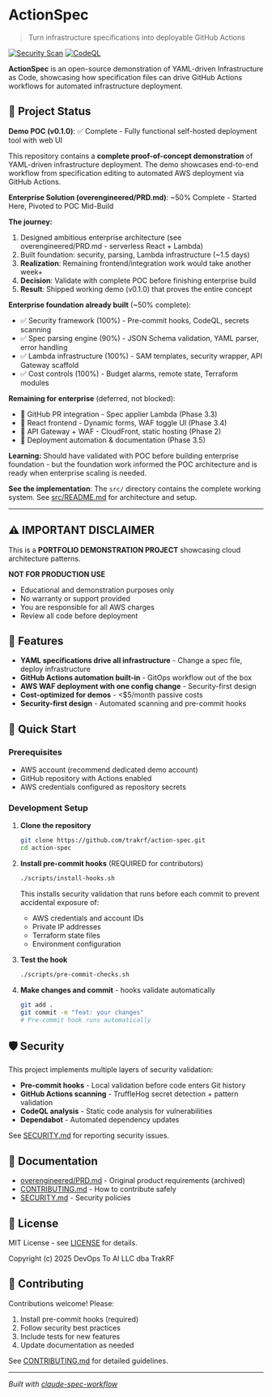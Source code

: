 # ActionSpec

> Turn infrastructure specifications into deployable GitHub Actions

[![Security Scan](https://github.com/trakrf/action-spec/actions/workflows/security-scan.yml/badge.svg)](https://github.com/trakrf/action-spec/actions/workflows/security-scan.yml)
[![CodeQL](https://github.com/trakrf/action-spec/actions/workflows/codeql.yml/badge.svg)](https://github.com/trakrf/action-spec/actions/workflows/codeql.yml)

**ActionSpec** is an open-source demonstration of YAML-driven Infrastructure as Code, showcasing how specification files can drive GitHub Actions workflows for automated infrastructure deployment.

## 🎯 Project Status

**Demo POC (v0.1.0)**: ✅ Complete - Fully functional self-hosted deployment tool with web UI

This repository contains a **complete proof-of-concept demonstration** of YAML-driven infrastructure deployment. The demo showcases end-to-end workflow from specification editing to automated AWS deployment via GitHub Actions.

**Enterprise Solution (overengineered/PRD.md)**: ~50% Complete - Started Here, Pivoted to POC Mid-Build

**The journey:**
1. Designed ambitious enterprise architecture (see overengineered/PRD.md - serverless React + Lambda)
2. Built foundation: security, parsing, Lambda infrastructure (~1.5 days)
3. **Realization**: Remaining frontend/integration work would take another week+
4. **Decision**: Validate with complete POC before finishing enterprise build
5. **Result**: Shipped working demo (v0.1.0) that proves the entire concept

**Enterprise foundation already built** (~50% complete):
- ✅ Security framework (100%) - Pre-commit hooks, CodeQL, secrets scanning
- ✅ Spec parsing engine (90%) - JSON Schema validation, YAML parser, error handling
- ✅ Lambda infrastructure (100%) - SAM templates, security wrapper, API Gateway scaffold
- ✅ Cost controls (100%) - Budget alarms, remote state, Terraform modules

**Remaining for enterprise** (deferred, not blocked):
- 🚧 GitHub PR integration - Spec applier Lambda (Phase 3.3)
- 🚧 React frontend - Dynamic forms, WAF toggle UI (Phase 3.4)
- 🚧 API Gateway + WAF - CloudFront, static hosting (Phase 2)
- 🚧 Deployment automation & documentation (Phase 3.5)

**Learning:** Should have validated with POC before building enterprise foundation - but the foundation work informed the POC architecture and is ready when enterprise scaling is needed.

**See the implementation**: The `src/` directory contains the complete working system. See [src/README.md](src/README.md) for architecture and setup.

---

## ⚠️ IMPORTANT DISCLAIMER

This is a **PORTFOLIO DEMONSTRATION PROJECT** showcasing cloud architecture patterns.

**NOT FOR PRODUCTION USE**
- Educational and demonstration purposes only
- No warranty or support provided
- You are responsible for all AWS charges
- Review all code before deployment

## 🎯 Features

- **YAML specifications drive all infrastructure** - Change a spec file, deploy infrastructure
- **GitHub Actions automation built-in** - GitOps workflow out of the box
- **AWS WAF deployment with one config change** - Security-first design
- **Cost-optimized for demos** - <$5/month passive costs
- **Security-first design** - Automated scanning and pre-commit hooks

## 🚀 Quick Start

### Prerequisites

- AWS account (recommend dedicated demo account)
- GitHub repository with Actions enabled
- AWS credentials configured as repository secrets

### Development Setup

1. **Clone the repository**
   ```bash
   git clone https://github.com/trakrf/action-spec.git
   cd action-spec
   ```

2. **Install pre-commit hooks** (REQUIRED for contributors)
   ```bash
   ./scripts/install-hooks.sh
   ```

   This installs security validation that runs before each commit to prevent accidental exposure of:
   - AWS credentials and account IDs
   - Private IP addresses
   - Terraform state files
   - Environment configuration

3. **Test the hook**
   ```bash
   ./scripts/pre-commit-checks.sh
   ```

4. **Make changes and commit** - hooks validate automatically
   ```bash
   git add .
   git commit -m "feat: your changes"
   # Pre-commit hook runs automatically
   ```

## 🛡️ Security

This project implements multiple layers of security validation:

- **Pre-commit hooks** - Local validation before code enters Git history
- **GitHub Actions scanning** - TruffleHog secret detection + pattern validation
- **CodeQL analysis** - Static code analysis for vulnerabilities
- **Dependabot** - Automated dependency updates

See [SECURITY.md](.github/SECURITY.md) for reporting security issues.

## 📖 Documentation

- [overengineered/PRD.md](overengineered/PRD.md) - Original product requirements (archived)
- [CONTRIBUTING.md](CONTRIBUTING.md) - How to contribute safely
- [SECURITY.md](.github/SECURITY.md) - Security policies

## 📝 License

MIT License - see [LICENSE](LICENSE) for details.

Copyright (c) 2025 DevOps To AI LLC dba TrakRF

## 🤝 Contributing

Contributions welcome! Please:
1. Install pre-commit hooks (required)
2. Follow security best practices
3. Include tests for new features
4. Update documentation as needed

See [CONTRIBUTING.md](CONTRIBUTING.md) for detailed guidelines.

---

*Built with [claude-spec-workflow](https://github.com/trakrf/claude-spec-workflow)*
